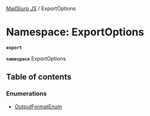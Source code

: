 [MailSlurp JS](../README.md) / ExportOptions

# Namespace: ExportOptions

**`export`**

**`namespace`** ExportOptions

## Table of contents

### Enumerations

- [OutputFormatEnum](../enums/ExportOptions.OutputFormatEnum.md)
